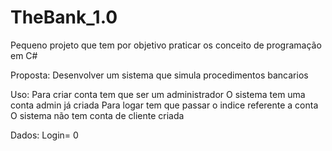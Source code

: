 # TheBank_1.0

Pequeno projeto  que tem por objetivo praticar  os conceito de programação em C#

Proposta:
        Desenvolver um sistema que simula procedimentos bancarios
        

Uso:
        Para criar conta tem que ser um administrador
        O sistema tem uma conta admin já criada
        Para logar tem que passar o indice referente a conta
        O sistema não tem conta de cliente criada
        
Dados:
        Login= 0
        
